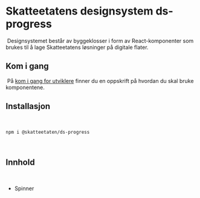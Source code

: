 # Skatteetatens designsystem ds-progress

​
Designsystemet består av byggeklosser i form av React-komponenter som brukes til å lage Skatteetatens løsninger på digitale flater.
​

## Kom i gang

​
På [kom i gang for utviklere](https://www.skatteetaten.no/stilogtone/designsystemet/kom-i-gang/for-utviklere/) finner du en oppskrift på hvordan du skal bruke komponentene.
​

## Installasjon

​

```
npm i @skatteetaten/ds-progress
```

​

## Innhold

​

- Spinner
